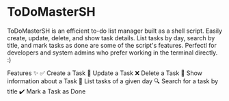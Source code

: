 # ToDoMasterSH
ToDoMasterSH is an efficient to-do list manager built as a shell script. Easily create, update, delete, and show task details. List tasks by day, search by title, and mark tasks as done are some of the script's features. Perfectl for developers and system admins who prefer working in the terminal directly. :)

Features ✨
✅ Create a Task
📝 Update a Task
❌ Delete a Task
📄 Show information about a Task
📅 List tasks of a given day
🔍 Search for a task by title
✔️ Mark a Task as Done














